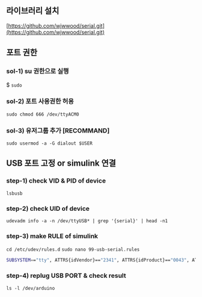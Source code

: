 
## 라이브러리 설치
[https://github.com/wjwwood/serial.git](https://github.com/wjwwood/serial.git)

## 포트 권한
### sol-1) su 권한으로 실행
$ ``` sudo ```

### sol-2) 포트 사용권한 허용
``` sudo chmod 666 /dev/ttyACM0 ```
### sol-3) 유저그룹 추가 [RECOMMAND]
``` sudo usermod -a -G dialout $USER ```



## USB 포트 고정 or simulink 연결
 ### step-1) check VID & PID of device
``` lsbusb ```
 ### step-2) check UID of device
``` udevadm info -a -n /dev/ttyUSB* | grep '{serial}' | head -n1 ```
 ### step-3) make RULE of simulink
``` cd /etc/udev/rules.d ```
``` sudo nano 99-usb-serial.rules ```
</br>    
``` Bash
SUBSYSTEM=="tty", ATTRS{idVendor}=="2341", ATTRS{idProduct}=="0043", ATTRS{serial}=="8573531333335161B142", SYMLINK+="arduino"
```

 ### step-4) replug USB PORT & check result
 ``` ls -l /dev/arduino ```
